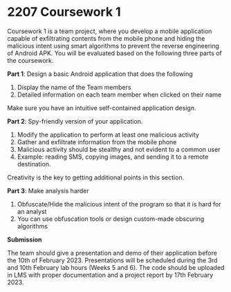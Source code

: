 # 2207 Coursework 1

Coursework 1 is a team project, where you develop a mobile application capable of
exfiltrating contents from the mobile phone and hiding the malicious intent using
smart algorithms to prevent the reverse engineering of Android APK. You will be
evaluated based on the following three parts of the coursework.

**Part 1**:
Design a basic Android application that does the following
1. Display the name of the Team members
2. Detailed information on each team member when clicked on their name

Make sure you have an intuitive self-contained application design.

**Part 2**:
Spy-friendly version of your application.
1. Modify the application to perform at least one malicious activity
2. Gather and exfiltrate information from the mobile phone
3. Malicious activity should be stealthy and not evident to a common user
4. Example: reading SMS, copying images, and sending it to a remote
destination.

Creativity is the key to getting additional points in this section.

**Part 3**:
Make analysis harder
1. Obfuscate/Hide the malicious intent of the program so that it is hard for an
analyst
2. You can use obfuscation tools or design custom-made obscuring algorithms

**Submission**

The team should give a presentation and demo of their application before the 10th
of February 2023. Presentations will be scheduled during the 3rd and 10th February
lab hours (Weeks 5 and 6). The code should be uploaded in LMS with proper
documentation and a project report by 17th February 2023.
